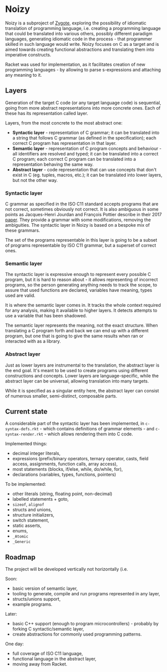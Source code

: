 # Noizy

Noizy is a subproject of [Zygote](../README.md), exploring the possibility of idiomatic translation of programming language, i.e. creating a programming language that could be translated into various others, possibly different paradigm languages, generating idiomatic code in the process - that programmer skilled in such language would write. Noizy focuses on C as a target and is aimed towards creating functional abstractions and translating them into imperative constructs.

Racket was used for implementation, as it facilitates creation of new programming languages - by allowing to parse s-expressions and attaching any meaning to it.

## Layers

Generation of the target C code (or any target language code) is sequential, going from more abstract representations into more concrete ones. Each of these has its representation called layer.

Layers, from the most concrete to the most abstract one:
* **Syntactic layer** - representation of C grammar; it can be translated into a string that follows C grammar (as defined in the specification); each correct C program has representation in that layer.
* **Semantic layer** - representation of C program concepts and behaviour - all identifiers are resolved and typed; it can be translated into a correct C program; each correct C program can be translated into a representation behaving the same way.
* **Abstract layer** - code representation that can use concepts that don't exist in C (eg. tuples, macros, etc.); it can be translated into lower layers, but not the other way.

### Syntactic layer

C grammar as specified in the ISO C11 standard accepts programs that are not correct, sometimes obviously not correct. It is also ambiguous in some points as Jacques-Henri Jourdan and François Pottier describe in their 2017 [paper](http://gallium.inria.fr/~fpottier/publis/jourdan-fpottier-2016.pdf). They provide a grammar with some modifications, removing the ambiguities. The syntactic layer in Noizy is based on a bespoke mix of these grammars.

The set of the programs representable in this layer is going to be a subset of programs representable by ISO C11 grammar, but a superset of correct ones. 

### Semantic layer

The syntactic layer is expressive enough to represent every possible C program, but it is hard to reason about - it allows representing of incorrect programs, so the person generating anything needs to track the scope, to assure that used functions are declared, variables have meaning, types used are valid.

It is where the semantic layer comes in. It tracks the whole context required for any analysis, making it available to higher layers. It detects attempts to use a variable that has been shadowed.

The semantic layer represents the meaning, not the exact structure. When translating a C program forth and back we can end up with a different program, but one that is going to give the same results when ran or interacted with as a library.

### Abstract layer

Just as lower layers are instrumental to the translation, the abstract layer is the end goal. It's meant to be used to create programs using different constructions and concepts. Lower layers are language-specific, while the abstract layer can be universal, allowing translation into many targets.

While it is specified as a singular entity here, the abstract layer can consist of numerous smaller, semi-distinct, composable parts.

## Current state

A considerable part of the syntactic layer has been implemented, in `c-syntax-defs.rkt` - which contains definitions of grammar elements - and `c-syntax-render.rkt` - which allows rendering them into C code.

Implemented things:
* decimal integer literals,
* expressions (prefix/binary operators, ternary operator, casts, field access, assignments, function calls, array access),
* most statements (blocks, if/else, while, do/while,  for),
* declarations (variables, types, functions, pointers)

To be implemented:
* other literals (string, floating point, non-decimal)
* labelled statements + goto,
* `sizeof`, `alignof`
* structs and unions,
* structure initializers,
* switch statement,
* static asserts,
* enums,
* `_Atomic`
* `_Generic`

## Roadmap

The project will be developed vertically not horizontally (i.e. 

Soon:
* basic version of semantic layer,
* tooling to generate, compile and run programs represented in any layer,
* structs/unions support,
* example programs.

Later:
* basic C++ support (enough to program microcontrollers) - probably by forking C syntactic/semantic layer,
* create abstractions for commonly used programming patterns.

One day:
* full coverage of ISO C11 language,
* functional language in the abstract layer,
* moving away from Racket.

